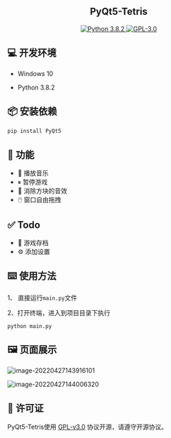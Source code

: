 <h2 align="center">PyQt5-Tetris</h2>

<p align="center">
    <a href="https://img.shields.io/badge/Python-v3.8.2-blue">
        <img src="https://img.shields.io/badge/Python-v3.8.2-blue" alt="Python 3.8.2" />
    </a>
    <a href="https://img.shields.io/github/license/karbob666/PyQt5-Tetris">
        <img src="https://img.shields.io/github/license/karbob666/PyQt5-Tetris" alt="GPL-3.0" />
    </a>
</p>

##  💻 开发环境

- Windows 10

- Python 3.8.2

## 📦 安装依赖

```shell
pip install PyQt5
```

## 📝 功能

- 🎵 播放音乐
- ⏸︎ 暂停游戏
- 🎸 消除方块的音效
- 🖱️ 窗口自由拖拽

## ✅ Todo

- 📄 游戏存档
- ⚙️ 添加设置


## ⌨️ 使用方法

1、 直接运行`main.py`文件

2、打开终端，进入到项目目录下执行

```
python main.py
```

## 🖼️ 页面展示

![image-20220427143916101](https://karbob-bucket.oss-cn-hangzhou.aliyuncs.com/markdown/image-20220427143916101.png)

![image-20220427144006320](https://karbob-bucket.oss-cn-hangzhou.aliyuncs.com/markdown/image-20220427144006320.png)

## 📜 许可证

PyQt5-Tetris使用 [GPL-v3.0](https://opensource.org/licenses/GPL-3.0) 协议开源，请遵守开源协议。